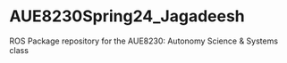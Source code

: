 # AUE8230Spring24_Jagadeesh
ROS Package repository for the AUE8230: Autonomy Science &amp; Systems class
